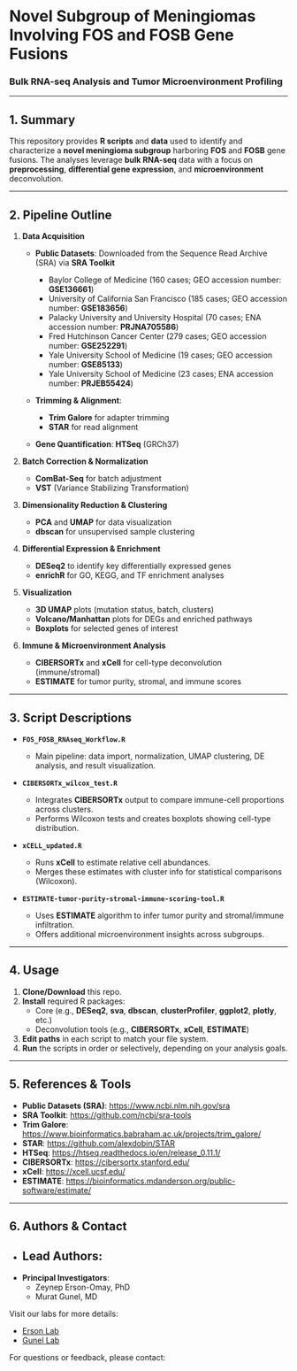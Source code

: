 # **Novel Subgroup of Meningiomas Involving FOS and FOSB Gene Fusions**  
### **Bulk RNA-seq Analysis and Tumor Microenvironment Profiling**

---

## **1. Summary**  
This repository provides **R scripts** and **data** used to identify and characterize a **novel meningioma subgroup** harboring **FOS** and **FOSB** gene fusions. The analyses leverage **bulk RNA-seq** data with a focus on **preprocessing**, **differential gene expression**, and **microenvironment** deconvolution.

---

## **2. Pipeline Outline**  
1. **Data Acquisition**  
   - **Public Datasets**: Downloaded from the Sequence Read Archive (SRA) via **SRA Toolkit**  
     - Baylor College of Medicine (160 cases; GEO accession number: **GSE136661**)
     - University of California San Francisco (185 cases; GEO accession number: **GSE183656**)
     - Palacky University and University Hospital (70 cases; ENA accession number: **PRJNA705586**)
     - Fred Hutchinson Cancer Center (279 cases; GEO accession number: **GSE252291**)
     - Yale University School of Medicine (19 cases; GEO accession number: **GSE85133**)
     - Yale University School of Medicine (23 cases; ENA accession number: **PRJEB55424**)
       
   - **Trimming & Alignment**:  
     - **Trim Galore** for adapter trimming  
     - **STAR** for read alignment  
   - **Gene Quantification**: **HTSeq** (GRCh37)

2. **Batch Correction & Normalization**  
   - **ComBat-Seq** for batch adjustment  
   - **VST** (Variance Stabilizing Transformation)  

3. **Dimensionality Reduction & Clustering**  
   - **PCA** and **UMAP** for data visualization  
   - **dbscan** for unsupervised sample clustering  

4. **Differential Expression & Enrichment**  
   - **DESeq2** to identify key differentially expressed genes  
   - **enrichR** for GO, KEGG, and TF enrichment analyses  

5. **Visualization**  
   - **3D UMAP** plots (mutation status, batch, clusters)  
   - **Volcano/Manhattan** plots for DEGs and enriched pathways  
   - **Boxplots** for selected genes of interest  

6. **Immune & Microenvironment Analysis**  
   - **CIBERSORTx** and **xCell** for cell-type deconvolution (immune/stromal)  
   - **ESTIMATE** for tumor purity, stromal, and immune scores  

---

## **3. Script Descriptions**  
- **`FOS_FOSB_RNAseq_Workflow.R`**  
  - Main pipeline: data import, normalization, UMAP clustering, DE analysis, and result visualization.  

- **`CIBERSORTx_wilcox_test.R`**  
  - Integrates **CIBERSORTx** output to compare immune-cell proportions across clusters.  
  - Performs Wilcoxon tests and creates boxplots showing cell-type distribution.  

- **`xCELL_updated.R`**  
  - Runs **xCell** to estimate relative cell abundances.  
  - Merges these estimates with cluster info for statistical comparisons (Wilcoxon).  

- **`ESTIMATE-tumor-purity-stromal-immune-scoring-tool.R`**  
  - Uses **ESTIMATE** algorithm to infer tumor purity and stromal/immune infiltration.  
  - Offers additional microenvironment insights across subgroups.

---

## **4. Usage**  
1. **Clone/Download** this repo.  
2. **Install** required R packages:  
   - Core (e.g., **DESeq2**, **sva**, **dbscan**, **clusterProfiler**, **ggplot2**, **plotly**, etc.)  
   - Deconvolution tools (e.g., **CIBERSORTx**, **xCell**, **ESTIMATE**)  
3. **Edit paths** in each script to match your file system.  
4. **Run** the scripts in order or selectively, depending on your analysis goals.

---

## **5. References & Tools**  
- **Public Datasets (SRA)**: <https://www.ncbi.nlm.nih.gov/sra>  
- **SRA Toolkit**: <https://github.com/ncbi/sra-tools>  
- **Trim Galore**: <https://www.bioinformatics.babraham.ac.uk/projects/trim_galore/>  
- **STAR**: <https://github.com/alexdobin/STAR>  
- **HTSeq**: <https://htseq.readthedocs.io/en/release_0.11.1/>  
- **CIBERSORTx**: <https://cibersortx.stanford.edu/>  
- **xCell**: <https://xcell.ucsf.edu/>  
- **ESTIMATE**: <https://bioinformatics.mdanderson.org/public-software/estimate/>

---

## **6. Authors & Contact**  
- **Lead Authors**:  
  - 
- **Principal Investigators**:  
  - Zeynep Erson-Omay, PhD  
  - Murat Gunel, MD  

Visit our labs for more details:  
- [Erson Lab](https://ersonlab.org/)  
- [Gunel Lab](https://medicine.yale.edu/lab/gunel/)

For questions or feedback, please contact: 
